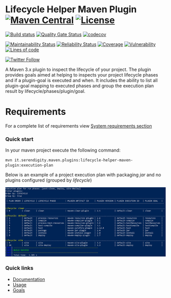 # Lifecycle Helper Maven Plugin [![Maven Central](https://maven-badges.herokuapp.com/maven-central/it.serendigity.maven.plugins/lifecycle-helper-maven-plugin/badge.svg?style=flat)](https://maven-badges.herokuapp.com/maven-central/it.serendigity.maven.plugins/lifecycle-helper-maven-plugin) [![License](https://img.shields.io/badge/License-Apache%202.0-blue.svg)](https://opensource.org/licenses/Apache-2.0)

[![Build status](https://github.com/serendipity-projects/lifecycle-helper-maven-plugin/actions/workflows/main.yml/badge.svg?branch=master)](https://github.com/serendipity-projects/lifecycle-helper-maven-plugin/actions/workflows/main.yml)
[![Quality Gate Status](https://sonarcloud.io/api/project_badges/measure?project=it.serendigity.maven.plugins%3Alifecycle-helper-maven-plugin&metric=alert_status)](https://sonarcloud.io/dashboard?id=it.serendigity.maven.plugins%3Alifecycle-helper-maven-plugin)
[![codecov](https://codecov.io/gh/serendipity-projects/lifecycle-helper-maven-plugin/branch/master/graph/badge.svg)](https://codecov.io/gh/serendipity-projects/lifecycle-helper-maven-plugin)

[![Maintainability Status](https://sonarcloud.io/api/project_badges/measure?project=it.serendigity.maven.plugins%3Alifecycle-helper-maven-plugin&metric=sqale_rating)](https://sonarcloud.io/component_measures?id=it.serendigity.maven.plugins%3Alifecycle-helper-maven-plugin&metric=sqale_rating)
[![Reliability Status](https://sonarcloud.io/api/project_badges/measure?project=it.serendigity.maven.plugins%3Alifecycle-helper-maven-plugin&metric=reliability_rating)](https://sonarcloud.io/component_measures?id=it.serendigity.maven.plugins%3Alifecycle-helper-maven-plugin&metric=reliability_rating)
[![Coverage ](https://sonarcloud.io/api/project_badges/measure?project=it.serendigity.maven.plugins%3Alifecycle-helper-maven-plugin&metric=coverage)](https://sonarcloud.io/component_measures?id=it.serendigity.maven.plugins%3Alifecycle-helper-maven-plugin&metric=coverage)
[![Vulnerability](https://sonarcloud.io/api/project_badges/measure?project=it.serendigity.maven.plugins%3Alifecycle-helper-maven-plugin&metric=vulnerabilities)](https://sonarcloud.io/component_measures?id=it.serendigity.maven.plugins%3Alifecycle-helper-maven-plugin&metric=vulnerabilities)
[![Lines of code](https://sonarcloud.io/api/project_badges/measure?project=it.serendigity.maven.plugins%3Alifecycle-helper-maven-plugin&metric=ncloc)](https://sonarcloud.io/component_measures?id=it.serendigity.maven.plugins%3Alifecycle-helper-maven-plugin&metric=ncloc)


[![Twitter Follow](https://img.shields.io/twitter/follow/SerendigityInfo.svg?style=social)](https://twitter.com/SerendigityInfo)


A Maven 3.x plugin to inspect the lifecycle of your project.
The plugin provides goals aimed at helping to inspects your project lifecycle phases and
if a plugin-goal is executed and when. It includes the ability to list all plugin-goal mapping to executed phases
and group the execution plan result by lifecycle/phases/plugin/goal.

# Requirements
For a complete list of requirements view [System requirements section](https://serendipity-projects.github.io/lifecycle-helper-maven-plugin/plugin-info.html#System%20requirements)

### Quick start
In your maven project execute the following command:

```
mvn it.serendigity.maven.plugins:lifecycle-helper-maven-plugin:execution-plan
```

Below is an example of a project execution plan with packaging *jar* and no plugins configured (grouped by *lifecycle*)

![Example](images/example_1.jpg)

### Quick links
- [Documentation](https://serendipity-projects.github.io/lifecycle-helper-maven-plugin/)
- [Usage](https://serendipity-projects.github.io/lifecycle-helper-maven-plugin/usage.html)
- [Goals](https://serendipity-projects.github.io/lifecycle-helper-maven-plugin/plugin-info.html)

